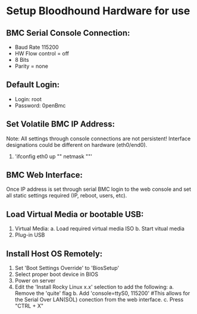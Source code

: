 # Setup Bloodhound Hardware for use

## BMC Serial Console Connection:
- Baud Rate 115200
- HW Flow control = off
- 8 Bits
- Parity = none


## Default Login:
- Login: root
- Password: 0penBmc


## Set Volatile BMC IP Address:
Note: All settings through console connections are not persistent!  Interface designations could be different on hardware (eth0/end0).
1. 'ifconfig eth0 up "<ipaddress>" netmask "<subnet>"'


## BMC Web Interface:
Once IP address is set through serial BMC login to the web console and set all static settings required (IP, reboot, users, etc).


## Load Virtual Media or bootable USB:
1. Virtual Media:
  a. Load required virtual media ISO
  b. Start vitual media
2. Plug-in USB


## Install Host OS Remotely:
1. Set 'Boot Settings Override' to 'BiosSetup'
2. Select proper boot device in BIOS
3. Power on server
4. Edit the 'Install Rocky Linux x.x' selection to add the following:
  a. Remove the 'quite' flag
  b. Add 'console=ttyS0, 115200' #This allows for the Serial Over LAN(SOL) conection from the web interface.
  c. Press "CTRL + X"

